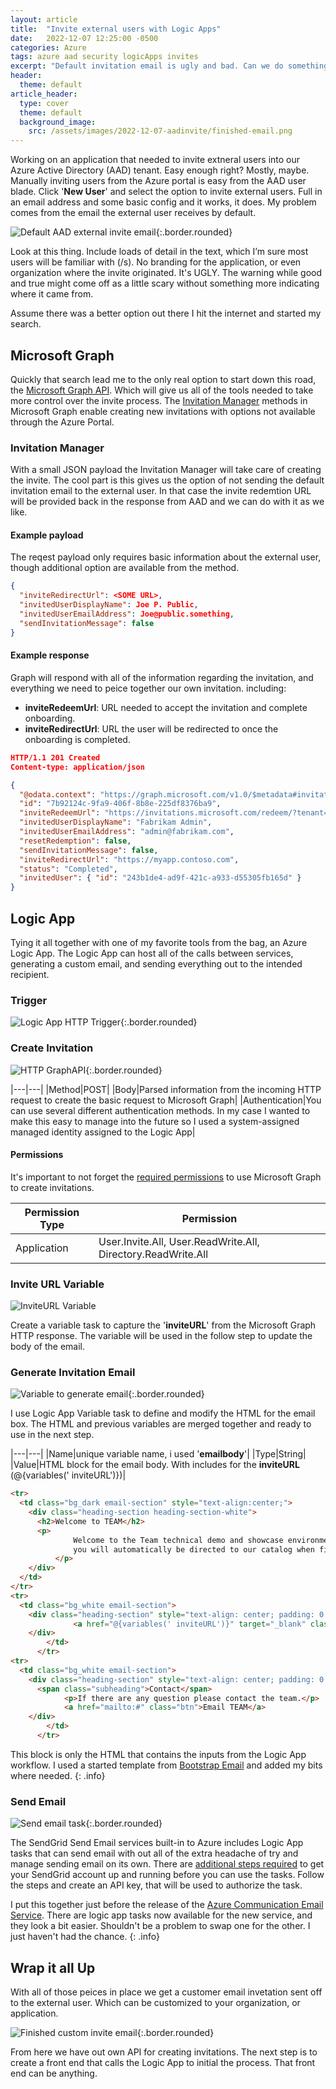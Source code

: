 ```yaml
---
layout: article
title:  "Invite external users with Logic Apps"
date:   2022-12-07 12:25:00 -0500
categories: Azure
tags: azure aad security logicApps invites
excerpt: "Default invitation email is ugly and bad. Can we do something better?"
header:
  theme: default
article_header:
  type: cover
  theme: default
  background_image:
    src: /assets/images/2022-12-07-aadinvite/finished-email.png
---
```

<meta property='og:title' content='Customize AAD Invite for external users with Azure Logic Apps'/>
<meta property='og:image' content='/assets/images/2022-12-07-aadinvite/finished-email.png'/>
<meta property='og:description' content='Default invitation email is ugly and bad. Can we do something better?'/>

Working on an application that needed to invite extneral users into our Azure Active Directory (AAD) tenant. Easy enough right? Mostly, maybe. Manually inviting users from the Azure portal is easy from the AAD user blade. Click '**New User**' and select the option to invite external users. Full in an email address and some basic config and it works, it does. My problem comes from the email the external user receives by default.

![Default AAD external invite email](/assets/images/2022-12-07-aadinvite/aadexinvitation.png){:.border.rounded}

Look at this thing. Include loads of detail in the text, which I’m sure most users will be familiar with (/s). No branding for the application, or even organization where the invite originated. It's UGLY. The warning while good and true might come off as a little scary without something more indicating where it came from.

Assume there was a better option out there I hit the internet and started my search.

## Microsoft Graph

Quickly that search lead me to the only real option to start down this road, the [Microsoft Graph API][msgraph-docs]. Which will give us all of the tools needed to take more control over the invite process. The [Invitation Manager][msgraph-invitation-manager] methods in Microsoft Graph enable creating new invitations with options not available through the Azure Portal.

### Invitation Manager

With a small JSON payload the Invitation Manager will take care of creating the invite. The cool part is this gives us the option of not sending the default invitation email to the external user. In that case the invite redemtion URL will be provided back in the response from AAD and we can do with it as we like.

#### Example payload

The reqest payload only requires basic information about the external user, though additional option are available from the method.

```json
{
  "inviteRedirectUrl": <SOME URL>,
  "invitedUserDisplayName": Joe P. Public,
  "invitedUserEmailAddress": Joe@public.something,
  "sendInvitationMessage": false
}
```

#### Example response

Graph will respond with all of the information regarding the invitation, and everything we need to peice together our own invitation. including:

- **inviteRedeemUrl**: URL needed to accept the invitation and complete onboarding.
- **inviteRedirectUrl**: URL the user will be redirected to once the onboarding is completed.

```json
HTTP/1.1 201 Created
Content-type: application/json

{
  "@odata.context": "https://graph.microsoft.com/v1.0/$metadata#invitations/$entity",
  "id": "7b92124c-9fa9-406f-8b8e-225df8376ba9",
  "inviteRedeemUrl": "https://invitations.microsoft.com/redeem/?tenant=04dcc6ab-388a-4559-b527-fbec656300ea&user=7b92124c-9fa9-406f-8b8e-225df8376ba9&ticket=VV9dmiExBsfRIVNFjb9ITj9VXAd07Ypv4gTg%2f8PiuJs%3d&lc=1033&ver=2.0",
  "invitedUserDisplayName": "Fabrikam Admin",
  "invitedUserEmailAddress": "admin@fabrikam.com",
  "resetRedemption": false,
  "sendInvitationMessage": false,
  "inviteRedirectUrl": "https://myapp.contoso.com",
  "status": "Completed",
  "invitedUser": { "id": "243b1de4-ad9f-421c-a933-d55305fb165d" }
}
```

## Logic App

Tying it all together with one of my favorite tools from the bag, an Azure Logic App. The Logic App can host all of the calls between services, generating a custom email, and sending everything out to the intended recipient.

### Trigger

![Logic App HTTP Trigger](/assets/images/2022-12-07-aadinvite/la-trigger.png){:.border.rounded}

### Create Invitation

![HTTP GraphAPI](/assets/images/2022-12-07-aadinvite/la-http-graph.png){:.border.rounded}

|---|---|
|Method|POST|
|Body|Parsed information from the incoming HTTP request to create the basic request to Microsoft Graph|
|Authentication|You can use several different authentication methods. In my case I wanted to make this easy to manage into the future so I used a system-assigned managed identity assigned to the Logic App|

#### Permissions

It's important to not forget the [required permissions][require-permissions] to use Microsoft Graph to create invitations.

|Permission Type|Permission|
|---|---|
|Application|User.Invite.All, User.ReadWrite.All, Directory.ReadWrite.All|

### Invite URL Variable

![InviteURL Variable](/assets/images/2022-12-07-aadinvite/la-url-variable.png)

Create a variable task to capture the '**inviteURL**' from the Microsoft Graph HTTP response. The variable will be used in the follow step to update the body of the email.

### Generate Invitation Email

![Variable to generate email](/assets/images/2022-12-07-aadinvite/la-genemail.png){:.border.rounded}

I use Logic App Variable task to define and modify the HTML for the email box. The HTML and previous variables are merged together and ready to use in the next step.

|---|---|
|Name|unique variable name, i used '**emailbody**'|
|Type|String|
|Value|HTML block for the email body. With includes for the **inviteURL** (@{variables(' inviteURL')})|

```html
<tr>
  <td class="bg_dark email-section" style="text-align:center;">
    <div class="heading-section heading-section-white">
      <h2>Welcome to TEAM</h2>
      <p>
              Welcome to the Team technical demo and showcase environment. Accept the invitation below to complete the onboarding process.
              you will automatically be directed to our catalog when finished.
          </p>
    </div>
  </td>
</tr>
<tr>
  <td class="bg_white email-section">
    <div class="heading-section" style="text-align: center; padding: 0 30px; font-size: 30px;">
              <a href="@{variables(' inviteURL')}" target="_blank" class="btn btn-primary h2">Accept invitation</a>                            
    </div>
        </td>
      </tr>                  
<tr>
  <td class="bg_white email-section">
    <div class="heading-section" style="text-align: center; padding: 0 30px;">
      <span class="subheading">Contact</span>
            <p>If there are any question please contact the team.</p>
            <a href="mailto:#" class="btn">Email TEAM</a>
    </div>
        </td>
      </tr>
```

This block is only the HTML that contains the inputs from the Logic App workflow. I used a started template from [Bootstrap Email](bootstrap-email) and added my bits where needed.
{: .info}

### Send Email

![Send email task](/assets/images/2022-12-07-aadinvite/la-sendemail.png){:.border.rounded}

The SendGrid Send Email services built-in to Azure includes Logic App tasks that can send email with out all of the extra headache of try and manage sending email on its own. There are [additional steps required][az-sendgrid-setup] to get your SendGrid account up and running before you can use the tasks. Follow the steps and create an API key, that will be used to authorize the task.

I put this together just before the release of the [Azure Communication Email Service][ACS-email]. There are logic app tasks now available for the new service, and they look a bit easier. Shouldn't be a problem to swap one for the other. I just haven't had the chance.
{: .info}

## Wrap it all Up

With all of those peices in place we get a customer email invetation sent off to the external user. Which can be customized to your organization, or application. 

![Finished custom invite email](/assets/images/2022-12-07-aadinvite/finished-email.png){:.border.rounded}

From here we have out own API for creating invitations. The next step is to create a front end that calls the Logic App to initial the process. That front end can be anything. 

[msgraph-docs]: https://learn.microsoft.com/en-us/graph/use-the-api
[msgraph-invitation-manager]: https://learn.microsoft.com/en-us/graph/api/resources/invitation?view=graph-rest-1.0
[require-permissions]: https://learn.microsoft.com/en-us/graph/api/invitation-post?view=graph-rest-1.0&tabs=http#permissions
[ACS-email]: https://learn.microsoft.com/en-us/azure/communication-services/concepts/email/email-overview
[az-sendgrid-setup]: https://docs.sendgrid.com/for-developers/partners/microsoft-azure-2021
[bootstrap-email]: https://bootstrapemail.com/



